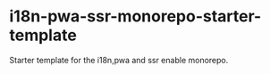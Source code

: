 # i18n-pwa-ssr-monorepo-starter-template
Starter template for the i18n,pwa and ssr enable monorepo.
